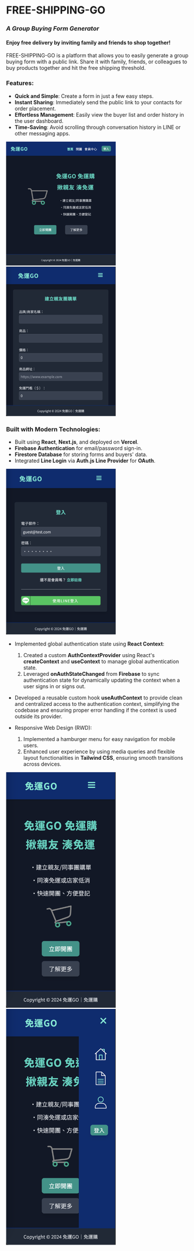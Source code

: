 # **FREE-SHIPPING-GO**

### _A Group Buying Form Generator_

#### Enjoy free delivery by inviting family and friends to shop together!

FREE-SHIPPING-GO is a platform that allows you to easily generate a group buying form with a public link. Share it with family, friends, or colleagues to buy products together and hit the free shipping threshold.

### **Features:**

-   **Quick and Simple**: Create a form in just a few easy steps.
-   **Instant Sharing**: Immediately send the public link to your contacts for order placement.
-   **Effortless Management**: Easily view the buyer list and order history in the user dashboard.
-   **Time-Saving**: Avoid scrolling through conversation history in LINE or other messaging apps.

<img src="/public/readme/1-home.png" width="300">
<img src="/public/readme/2-form.png" width="300">

### **Built with Modern Technologies:**

-   Built using **React**, **Next.js**, and deployed on **Vercel**.
-   **Firebase Authentication** for email/password sign-in.
-   **Firestore Database** for storing forms and buyers' data.
-   Integrated **Line Login** via **Auth.js Line Provider** for **OAuth**.

<img src="/public/readme/3-login.png" width="300">

-   Implemented global authentication state using
    **React Context**:

    1. Created a custom **AuthContextProvider** using React's **createContext** and **useContext** to manage global authentication state.
    2. Leveraged **onAuthStateChanged** from **Firebase** to sync authentication state for dynamically updating the context when a user signs in or signs out.

-   Developed a reusable custom hook **useAuthContext** to provide clean and centralized access to the authentication context, simplifying the codebase and ensuring proper error handling if the context is used outside its provider.

-   Responsive Web Design (RWD):
    1. Implemented a hamburger menu for easy navigation for mobile users.
    2. Enhanced user experience by using media queries and flexible layout functionalities in **Tailwind CSS**, ensuring smooth transitions across devices.

<img src="/public/readme/4-home-mobile-ham.png" width="300">
<img src="/public/readme/5-home-mobile-menu.png" width="300">
